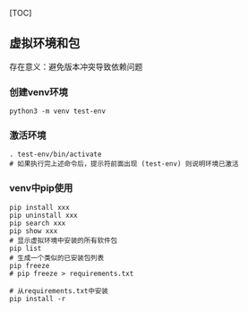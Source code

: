 [TOC]

## 虚拟环境和包

存在意义：避免版本冲突导致依赖问题

### 创建venv环境

```shell
python3 -m venv test-env
```



### 激活环境

```shell
. test-env/bin/activate
# 如果执行完上述命令后，提示符前面出现 (test-env) 则说明环境已激活
```



### venv中pip使用

```shell
pip install xxx
pip uninstall xxx
pip search xxx
pip show xxx
# 显示虚拟环境中安装的所有软件包
pip list
# 生成一个类似的已安装包列表
pip freeze
# pip freeze > requirements.txt

# 从requirements.txt中安装
pip install -r
```

